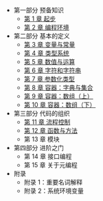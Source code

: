 - 第一部分 预备知识
    - [第 1 章 起步](ch01.md)
    - [第 2 章 编程环境](ch02.md)
- 第二部分 基本的定义
    - [第 3 章 变量与常量](ch03.md)
    - [第 4 章 类型系统](ch04.md)
    - [第 5 章 数值与运算](ch05.md)
    - [第 6 章 字符和字符串](ch06.md)
    - [第 7 章 参数化类型](ch07.md)
    - [第 8 章 容器：字典与集合](ch08.md)
    - [第 9 章 容器：数组（上）](ch09.md)
    - [第 10 章 容器：数组（下）](ch10.md)
- 第三部分 代码的组织
    - [第 11 章 流程控制](ch11.md)
    - [第 12 章 函数与方法](ch12.md)
    - 第 13 章 模块
- 第四部分 进阶之门
    - 第 14 章 接口编程
    - 第 15 章 关于元编程
- 附录
    - 附录 1：重要名词解释
    - 附录 2：系统环境变量
